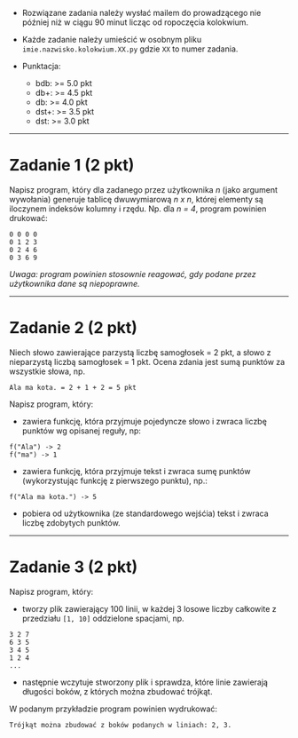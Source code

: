 * Rozwiązane zadania należy wysłać mailem do prowadzącego nie później niż w ciągu 90 minut licząc od ropoczęcia kolokwium.

* Każde zadanie należy umieścić w osobnym pliku `imie.nazwisko.kolokwium.XX.py` gdzie `XX` to numer zadania.

* Punktacja:
  
    * bdb: >= 5.0 pkt
    * db+: >= 4.5 pkt
    * db: >= 4.0 pkt
    * dst+: >= 3.5 pkt
    * dst: >= 3.0 pkt

---

# Zadanie 1 (2 pkt)

Napisz program, który dla zadanego przez użytkownika *n* (jako argument wywołania) generuje tablicę dwuwymiarową *n x n*, której elementy są iloczynem indeksów kolumny i rzędu. Np. dla *n = 4*, program powinien drukować:


```
0 0 0 0 
0 1 2 3
0 2 4 6
0 3 6 9
```

*Uwaga: program powinien stosownie reagować, gdy podane przez użytkownika dane są niepoprawne.*

---

# Zadanie 2 (2 pkt)

Niech słowo zawierające parzystą liczbę samogłosek = 2 pkt, a słowo z nieparzystą liczbą samogłosek = 1 pkt. Ocena zdania jest sumą punktów za wszystkie słowa, np.

```
Ala ma kota. = 2 + 1 + 2 = 5 pkt
```

Napisz program, który:

* zawiera funkcję, która przyjmuje pojedyncze słowo i zwraca liczbę punktów wg opisanej reguły, np:

```
f("Ala") -> 2
f("ma") -> 1
```

* zawiera funkcję, która przyjmuje tekst i zwraca sumę punktów (wykorzystując funkcję z pierwszego punktu), np.:

```
f("Ala ma kota.") -> 5
```

* pobiera od użytkownika (ze standardowego wejśćia) tekst i zwraca liczbę zdobytych punktów.

---

# Zadanie 3 (2 pkt)

Napisz program, który:

* tworzy plik zawierający 100 linii, w każdej 3 losowe liczby całkowite z przedziału `[1, 10]` oddzielone spacjami, np.

```
3 2 7
6 3 5
3 4 5
1 2 4
...
```

* następnie wczytuje stworzony plik i sprawdza, które linie zawierają długości boków, z których można zbudować trójkąt.

W podanym przykładzie program powinien wydrukować:

```
Trójkąt można zbudować z boków podanych w liniach: 2, 3.
```